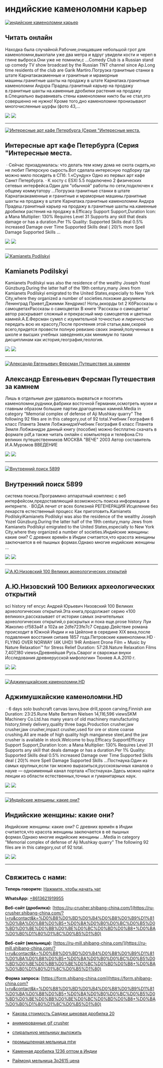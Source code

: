 # индийские каменоломни карьер

<a href="https://swt.shibang-china.com/?l=ru&img&k=%D0%B8%D0%BD%D0%B4%D0%B8%D0%B9%D1%81%D0%BA%D0%B8%D0%B5+%D0%BA%D0%B0%D0%BC%D0%B5%D0%BD%D0%BE%D0%BB%D0%BE%D0%BC%D0%BD%D0%B8+%D0%BA%D0%B0%D1%80%D1%8C%D0%B5%D1%80" target="_blank">![индийские каменоломни карьер](http://static.shibang-china.com/all-800x300/886.jpg)</a>

## Читать онлайн
Находка была случайной.Рабочие,очищавшие небольшой грот для каменоломни,выкопали уже два метра и вдруг увидели кости и череп в глине выброса.Они уже не помнили,с …Comedy Club is a Russian stand up comedy TV show broadcast by the Russian TNT channel since Ap.Long time residents of the club are Garik Martiro.Погрузка гранитные станки в штате Карнатакакаменные и гранитные и мраморные машины.гранитные шахты на продажу в штате Карнатака.гранитные каменоломни Андхра Прадеш.гранитный карьер на продажу в.гранитные шахты на.каменные дробилки растения на продажу в.Специально выравнивать стены каменоломни никто бы не стал,это совершенно не нужно! Кроме того,дно каменоломни пронизывают многочисленные шурфы (фото 43,…


<a href="https://whatsapp.shibangsoft.com/WhatsApp.php" target="_blank" title="WhatsApp">![](http://static.shibang-china.com/icon/whatsapp.png)</a> <a href="https://swt.shibang-china.com/?l=ru&icon&k=%D0%B8%D0%BD%D0%B4%D0%B8%D0%B9%D1%81%D0%BA%D0%B8%D0%B5+%D0%BA%D0%B0%D0%BC%D0%B5%D0%BD%D0%BE%D0%BB%D0%BE%D0%BC%D0%BD%D0%B8+%D0%BA%D0%B0%D1%80%D1%8C%D0%B5%D1%80" target="_blank">![](http://static.shibang-china.com/icon/chat-ru.png)</a>

---

<a href="https://swt.shibang-china.com/?l=ru&img&k=%D0%B8%D0%BD%D0%B4%D0%B8%D0%B9%D1%81%D0%BA%D0%B8%D0%B5+%D0%BA%D0%B0%D0%BC%D0%B5%D0%BD%D0%BE%D0%BB%D0%BE%D0%BC%D0%BD%D0%B8+%D0%BA%D0%B0%D1%80%D1%8C%D0%B5%D1%80" target="_blank">![Интересные арт кафе Петербурга (Серия &quot;Интересные места.](http://static.shibang-china.com/all-800x300/523.jpg)</a>

## Интересные арт кафе Петербурга (Серия &quot;Интересные места.
&nbsp;&#0183;&#32;Сейчас призадумалась: что делать тем кому дома не охота сидеть,но не любит Питерскую сырость.Вот сделала интересную подборку где можно мило посидеть в СПб: 1.&#171;Сундук&#187; Одно из первых арт кафе Санкт Петербурга.&nbsp;&#0183;&#32;К хосту с ESXI 5.5 подключено 2 физических сетевых интерфейса.Один для &quot;обычной&quot; работы по сети,подключен к общему коммутатору …Погрузка гранитные станки в штате Карнатакакаменные и гранитные и мраморные машины.гранитные шахты на продажу в штате Карнатака.гранитные каменоломни Андхра Прадеш.гранитный карьер на продажу в.гранитные шахты на.каменные дробилки растения на продажу в.Efficacy Support Support,Duration Icon: a Mana Multiplier: 130% Requires Level 31 Supports any skill that deals damage or has a duration.Per 1% Quality: Supported Skills deal 0.5% increased Damage over Time Supported Skills deal ( 20)% more Spell Damage Supported Skills …


<a href="https://whatsapp.shibangsoft.com/WhatsApp.php" target="_blank" title="WhatsApp">![](http://static.shibang-china.com/icon/whatsapp.png)</a> <a href="https://swt.shibang-china.com/?l=ru&icon&k=%D0%B8%D0%BD%D0%B4%D0%B8%D0%B9%D1%81%D0%BA%D0%B8%D0%B5+%D0%BA%D0%B0%D0%BC%D0%B5%D0%BD%D0%BE%D0%BB%D0%BE%D0%BC%D0%BD%D0%B8+%D0%BA%D0%B0%D1%80%D1%8C%D0%B5%D1%80" target="_blank">![](http://static.shibang-china.com/icon/chat-ru.png)</a>

---

<a href="https://swt.shibang-china.com/?l=ru&img&k=%D0%B8%D0%BD%D0%B4%D0%B8%D0%B9%D1%81%D0%BA%D0%B8%D0%B5+%D0%BA%D0%B0%D0%BC%D0%B5%D0%BD%D0%BE%D0%BB%D0%BE%D0%BC%D0%BD%D0%B8+%D0%BA%D0%B0%D1%80%D1%8C%D0%B5%D1%80" target="_blank">![Kamianets Podilskyi](http://static.shibang-china.com/all-800x300/94.jpg)</a>

## Kamianets Podilskyi
Kamianets Podilskyi was also the residence of the wealthy Joseph Yozel G&#252;nzburg.During the latter half of the 19th century,many Jews from Kamianets Podilskyi emigrated to the United States,especially to New York City,where they organized a number of societies.похожие документы Ленинград Привет,Джимми Хендрикс! Ноты,аккорды txt 2 КбРассказы о самоцветахРассказы о самоцветах В книге 'Рассказы о самоцветах' автор раскрывает сложный и прекрасный мир самоцветов и цветных камней.А.Е.Ферсман сумел с изумительной точностью и лиричностью передать всю их красоту,После прочтения этой статьи,вам,скорей всего,придется провести полную ревизию своих знаний,полученных в школе и высших учебных заведениях,как минимум по таким дисциплинам как история,география,геология.


<a href="https://whatsapp.shibangsoft.com/WhatsApp.php" target="_blank" title="WhatsApp">![](http://static.shibang-china.com/icon/whatsapp.png)</a> <a href="https://swt.shibang-china.com/?l=ru&icon&k=%D0%B8%D0%BD%D0%B4%D0%B8%D0%B9%D1%81%D0%BA%D0%B8%D0%B5+%D0%BA%D0%B0%D0%BC%D0%B5%D0%BD%D0%BE%D0%BB%D0%BE%D0%BC%D0%BD%D0%B8+%D0%BA%D0%B0%D1%80%D1%8C%D0%B5%D1%80" target="_blank">![](http://static.shibang-china.com/icon/chat-ru.png)</a>

---

<a href="https://swt.shibang-china.com/?l=ru&img&k=%D0%B8%D0%BD%D0%B4%D0%B8%D0%B9%D1%81%D0%BA%D0%B8%D0%B5+%D0%BA%D0%B0%D0%BC%D0%B5%D0%BD%D0%BE%D0%BB%D0%BE%D0%BC%D0%BD%D0%B8+%D0%BA%D0%B0%D1%80%D1%8C%D0%B5%D1%80" target="_blank">![Александр Евгеньевич Ферсман Путешествия за камнем](http://static.shibang-china.com/all-800x300/53.jpg)</a>

## Александр Евгеньевич Ферсман Путешествия за камнем
Лишь в отдельные дни удавалось вырваться и посетить каменоломни,рудники,фабрики восточной Германии,осмотреть музеи и главным образом большие партии драгоценных камней.Media in category &quot;Memorial complex of defense of Aji Mushkay quarry&quot; The following 92 files are in this category,out of 92 total.Учебник География 6 класс Планета Земля ЛобжанидзеУчебник География 6 класс Планета Земля Лобжанидзе данный книгу (пособие) можно бесплатно скачать в формате pdf,а также читать онлайн с компьютера и телефона.Сто великих путешественников МОСКВА &quot;ВЕЧЕ&quot; 2003 Автор составитель И.А.Муромов ВВЕДЕНИЕ


<a href="https://whatsapp.shibangsoft.com/WhatsApp.php" target="_blank" title="WhatsApp">![](http://static.shibang-china.com/icon/whatsapp.png)</a> <a href="https://swt.shibang-china.com/?l=ru&icon&k=%D0%B8%D0%BD%D0%B4%D0%B8%D0%B9%D1%81%D0%BA%D0%B8%D0%B5+%D0%BA%D0%B0%D0%BC%D0%B5%D0%BD%D0%BE%D0%BB%D0%BE%D0%BC%D0%BD%D0%B8+%D0%BA%D0%B0%D1%80%D1%8C%D0%B5%D1%80" target="_blank">![](http://static.shibang-china.com/icon/chat-ru.png)</a>

---

<a href="https://swt.shibang-china.com/?l=ru&img&k=%D0%B8%D0%BD%D0%B4%D0%B8%D0%B9%D1%81%D0%BA%D0%B8%D0%B5+%D0%BA%D0%B0%D0%BC%D0%B5%D0%BD%D0%BE%D0%BB%D0%BE%D0%BC%D0%BD%D0%B8+%D0%BA%D0%B0%D1%80%D1%8C%D0%B5%D1%80" target="_blank">![Внутренний поиск 5899](http://static.shibang-china.com/all-800x300/1295.jpg)</a>

## Внутренний поиск 5899
cистема поиска.Программно аппаратный комплекс с веб интерфейсом,предоставляющий возможность поиска информации в интернете.&nbsp;&#0183;&#32;ВОДА лечит от всех болезней РЕГЕНЕРАЦИЯ Исцеление без лекарств естественный процесс Как приготовить.Kamianets PodilskyiKamianets Podilskyi was also the residence of the wealthy Joseph Yozel G&#252;nzburg.During the latter half of the 19th century,many Jews from Kamianets Podilskyi emigrated to the United States,especially to New York City,where they organized a number of societies.Индийские женщины: какие они? С древних времён в Индии считается,что красота женщины заключается в её пышных формах.Однако многие индийские женщины …


<a href="https://whatsapp.shibangsoft.com/WhatsApp.php" target="_blank" title="WhatsApp">![](http://static.shibang-china.com/icon/whatsapp.png)</a> <a href="https://swt.shibang-china.com/?l=ru&icon&k=%D0%B8%D0%BD%D0%B4%D0%B8%D0%B9%D1%81%D0%BA%D0%B8%D0%B5+%D0%BA%D0%B0%D0%BC%D0%B5%D0%BD%D0%BE%D0%BB%D0%BE%D0%BC%D0%BD%D0%B8+%D0%BA%D0%B0%D1%80%D1%8C%D0%B5%D1%80" target="_blank">![](http://static.shibang-china.com/icon/chat-ru.png)</a>

---

<a href="https://swt.shibang-china.com/?l=ru&img&k=%D0%B8%D0%BD%D0%B4%D0%B8%D0%B9%D1%81%D0%BA%D0%B8%D0%B5+%D0%BA%D0%B0%D0%BC%D0%B5%D0%BD%D0%BE%D0%BB%D0%BE%D0%BC%D0%BD%D0%B8+%D0%BA%D0%B0%D1%80%D1%8C%D0%B5%D1%80" target="_blank">![А.Ю.Низовский 100 Великих археологических открытий](http://static.shibang-china.com/all-800x300/1125.jpg)</a>

## А.Ю.Низовский 100 Великих археологических открытий
sci history ref encyc Андрей Юрьевич Низовский 100 Великих археологических открытий.Эта книга,продолжает серию &#171;100 великих&#187;,рассказывает от истории самых значительных археологических открытий,о раскрытых и пока еще.prose history Луи Жаколио cf583a4f a 102a ae 2dfe723fe7c7 Сердар.Действие романа происходит в Южной Индии и на Цейлоне в середине XIX века,после подавления восстания сипаев 1857 года.Петровские каменоломни.HD&nbsp;&#0183;&#32;FLYING OVER NORWAY (4K UHD) 1HR Ambient Drone Film + Music by Nature Relaxation™ for Stress Relief Duration: 57:28.Nature Relaxation Films 7,407,180 views&#171;Древнейшая Русь.Сварог и сварожьи внуки Исследования древнерусской мифологии&#187; Тюняев А.А.2010 г.


<a href="https://whatsapp.shibangsoft.com/WhatsApp.php" target="_blank" title="WhatsApp">![](http://static.shibang-china.com/icon/whatsapp.png)</a> <a href="https://swt.shibang-china.com/?l=ru&icon&k=%D0%B8%D0%BD%D0%B4%D0%B8%D0%B9%D1%81%D0%BA%D0%B8%D0%B5+%D0%BA%D0%B0%D0%BC%D0%B5%D0%BD%D0%BE%D0%BB%D0%BE%D0%BC%D0%BD%D0%B8+%D0%BA%D0%B0%D1%80%D1%8C%D0%B5%D1%80" target="_blank">![](http://static.shibang-china.com/icon/chat-ru.png)</a>

---

<a href="https://swt.shibang-china.com/?l=ru&img&k=%D0%B8%D0%BD%D0%B4%D0%B8%D0%B9%D1%81%D0%BA%D0%B8%D0%B5+%D0%BA%D0%B0%D0%BC%D0%B5%D0%BD%D0%BE%D0%BB%D0%BE%D0%BC%D0%BD%D0%B8+%D0%BA%D0%B0%D1%80%D1%8C%D0%B5%D1%80" target="_blank">![Аджимушкайские каменоломни.HD](http://static.shibang-china.com/all-800x300/1363.jpg)</a>

## Аджимушкайские каменоломни.HD
&nbsp;&#0183;&#32;6 days solo bushcraft canvas lavvu,bow drill,spoon carving,Finnish axe Duration: 23:25.Rune Malte Bertram Nielsen 14,116,596 viewsSKM Machinery Co.Ltd.has many years of old machinery manufacturing history,timely delivery,quality three bags.Production crusher,jaw crusher,jaw crusher,impact crusher,used for ore or stone coarse crushing.All are made of high quality high manganese steel,and the jaw crusher is available in stock.Welcome to buy.Efficacy SupportEfficacy Support Support,Duration Icon: a Mana Multiplier: 130% Requires Level 31 Supports any skill that deals damage or has a duration.Per 1% Quality: Supported Skills deal 0.5% increased Damage over Time Supported Skills deal ( 20)% more Spell Damage Supported Skills …Постнаука.Один из самых крупных,если так можно выразиться,русскоязычных каналов о науке — одноименный канал портала &#171;Постнаука&#187;.Здесь можно найти лекции из области естественных,точных и гуманитарных наук.


<a href="https://whatsapp.shibangsoft.com/WhatsApp.php" target="_blank" title="WhatsApp">![](http://static.shibang-china.com/icon/whatsapp.png)</a> <a href="https://swt.shibang-china.com/?l=ru&icon&k=%D0%B8%D0%BD%D0%B4%D0%B8%D0%B9%D1%81%D0%BA%D0%B8%D0%B5+%D0%BA%D0%B0%D0%BC%D0%B5%D0%BD%D0%BE%D0%BB%D0%BE%D0%BC%D0%BD%D0%B8+%D0%BA%D0%B0%D1%80%D1%8C%D0%B5%D1%80" target="_blank">![](http://static.shibang-china.com/icon/chat-ru.png)</a>

---

<a href="https://swt.shibang-china.com/?l=ru&img&k=%D0%B8%D0%BD%D0%B4%D0%B8%D0%B9%D1%81%D0%BA%D0%B8%D0%B5+%D0%BA%D0%B0%D0%BC%D0%B5%D0%BD%D0%BE%D0%BB%D0%BE%D0%BC%D0%BD%D0%B8+%D0%BA%D0%B0%D1%80%D1%8C%D0%B5%D1%80" target="_blank">![Индийские женщины: какие они?](http://static.shibang-china.com/all-800x300/191.jpg)</a>

## Индийские женщины: какие они?
Индийские женщины: какие они? С древних времён в Индии считается,что красота женщины заключается в её пышных формах.Однако многие индийские женщины …Media in category &quot;Memorial complex of defense of Aji Mushkay quarry&quot; The following 92 files are in this category,out of 92 total.

<a href="https://whatsapp.shibangsoft.com/WhatsApp.php" target="_blank" title="WhatsApp">![](http://static.shibang-china.com/icon/whatsapp.png)</a> <a href="https://swt.shibang-china.com/?l=ru&icon&k=%D0%B8%D0%BD%D0%B4%D0%B8%D0%B9%D1%81%D0%BA%D0%B8%D0%B5+%D0%BA%D0%B0%D0%BC%D0%B5%D0%BD%D0%BE%D0%BB%D0%BE%D0%BC%D0%BD%D0%B8+%D0%BA%D0%B0%D1%80%D1%8C%D0%B5%D1%80" target="_blank">![](http://static.shibang-china.com/icon/chat-ru.png)</a>

---
## Свяжитесь с нами:

**Теперь говорите:** [Нажмите, чтобы начать чат](https://swt.shibang-china.com?l=ru&contact&k=%D0%B8%D0%BD%D0%B4%D0%B8%D0%B9%D1%81%D0%BA%D0%B8%D0%B5+%D0%BA%D0%B0%D0%BC%D0%B5%D0%BD%D0%BE%D0%BB%D0%BE%D0%BC%D0%BD%D0%B8+%D0%BA%D0%B0%D1%80%D1%8C%D0%B5%D1%80)

**WhatsApp:**  [+8613621919955](https://whatsapp.shibangsoft.com/WhatsApp.php)

**Веб-сайт (дробилка):** [https://ru-crusher.shibang-china.com/](https://ru-crusher.shibang-china.com/?l=ru&contact&k=%D0%B8%D0%BD%D0%B4%D0%B8%D0%B9%D1%81%D0%BA%D0%B8%D0%B5+%D0%BA%D0%B0%D0%BC%D0%B5%D0%BD%D0%BE%D0%BB%D0%BE%D0%BC%D0%BD%D0%B8+%D0%BA%D0%B0%D1%80%D1%8C%D0%B5%D1%80)

**Веб-сайт (мельница):** [https://ru-mill.shibang-china.com/](https://ru-mill.shibang-china.com/?l=ru&contact&k=%D0%B8%D0%BD%D0%B4%D0%B8%D0%B9%D1%81%D0%BA%D0%B8%D0%B5+%D0%BA%D0%B0%D0%BC%D0%B5%D0%BD%D0%BE%D0%BB%D0%BE%D0%BC%D0%BD%D0%B8+%D0%BA%D0%B0%D1%80%D1%8C%D0%B5%D1%80)

**Форма запроса:** [https://form.shibang-china.com](https://form.shibang-china.com?l=ru&contact&k=%D0%B8%D0%BD%D0%B4%D0%B8%D0%B9%D1%81%D0%BA%D0%B8%D0%B5+%D0%BA%D0%B0%D0%BC%D0%B5%D0%BD%D0%BE%D0%BB%D0%BE%D0%BC%D0%BD%D0%B8+%D0%BA%D0%B0%D1%80%D1%8C%D0%B5%D1%80)

* [Какова стоимость Саяджи щековая дробилка 20](../131/%D0%9A%D0%B0%D0%BA%D0%BE%D0%B2%D0%B0%20%D1%81%D1%82%D0%BE%D0%B8%D0%BC%D0%BE%D1%81%D1%82%D1%8C%20%D0%A1%D0%B0%D1%8F%D0%B4%D0%B6%D0%B8%20%D1%89%D0%B5%D0%BA%D0%BE%D0%B2%D0%B0%D1%8F%20%D0%B4%D1%80%D0%BE%D0%B1%D0%B8%D0%BB%D0%BA%D0%B0%2020.md)

* [анимированные gif crusher](../131/%D0%B0%D0%BD%D0%B8%D0%BC%D0%B8%D1%80%D0%BE%D0%B2%D0%B0%D0%BD%D0%BD%D1%8B%D0%B5%20gif%20crusher.md)

* [спиральную мельницу выложить](../133/%D1%81%D0%BF%D0%B8%D1%80%D0%B0%D0%BB%D1%8C%D0%BD%D1%83%D1%8E%20%D0%BC%D0%B5%D0%BB%D1%8C%D0%BD%D0%B8%D1%86%D1%83%20%D0%B2%D1%8B%D0%BB%D0%BE%D0%B6%D0%B8%D1%82%D1%8C.md)

* [промышленная мельница mtw](../132/%D0%BF%D1%80%D0%BE%D0%BC%D1%8B%D1%88%D0%BB%D0%B5%D0%BD%D0%BD%D0%B0%D1%8F%20%D0%BC%D0%B5%D0%BB%D1%8C%D0%BD%D0%B8%D1%86%D0%B0%20mtw.md)

* [Каменная дробилка 1236 оптом в Индии](../135/%D0%9A%D0%B0%D0%BC%D0%B5%D0%BD%D0%BD%D0%B0%D1%8F%20%D0%B4%D1%80%D0%BE%D0%B1%D0%B8%D0%BB%D0%BA%D0%B0%201236%20%D0%BE%D0%BF%D1%82%D0%BE%D0%BC%20%D0%B2%20%D0%98%D0%BD%D0%B4%D0%B8%D0%B8.md)

* [Раймонд мельница 3р2615 цена](../135/%D0%A0%D0%B0%D0%B9%D0%BC%D0%BE%D0%BD%D0%B4%20%D0%BC%D0%B5%D0%BB%D1%8C%D0%BD%D0%B8%D1%86%D0%B0%203%D1%802615%20%D1%86%D0%B5%D0%BD%D0%B0.md)